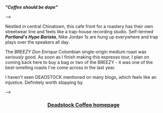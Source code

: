 <!--
where: Portland, OR
layout: post
title: DEADSTOCK Coffee - 9.5/10
permalink: /deadstock
cat: coffee
-->

***"Coffee should be dope"***

-->

Nestled in central Chinatown, this cafe front for a roastery has their own streetwear line and feels like a trap-house recording studio.
Self-termed ***Portland's Hype Barista***, Nike Jordan 1s are hung up everywhere and trap plays over the speakers all day.

The *BREEZY Don Enrique* Colombian single-origin medium roast was *seriously* good.
As soon as I finish making this espresso tour, I plan on coming back here to buy a bag or two of the BREEZY - it was one of the best-smelling roasts I've come across in the last year.

I haven't seen DEADSTOCK mentioned on many blogs, which feels like an injustice.
Definitely worth stopping by.

-->

<h3>
    <center>
    <a href="https://deadstockcoffee.com" target="blank">
    Deadstock Coffee homepage
    </a>
    </center>
</h3>
